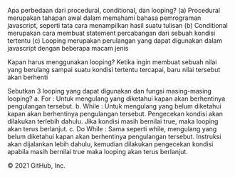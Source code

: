 
Apa perbedaan dari procedural, conditional, dan looping?
(a) Procedural merupakan tahapan awal dalam memahami bahasa pemrograman javascript, seperti tata cara menampilkan hasil suatu tulisan
(b) Conditional merupakan cara membuat statement percabangan dari sebuah kondisi tertentu
(c) Looping merupakan perulangan yang dapat digunakan dalam javascript dengan beberapa macam jenis

Kapan harus menggunakan looping?
Ketika ingin membuat sebuah nilai yang berulang sampai suatu kondisi tertentu tercapai, baru nilai tersebut akan berhenti

Sebutkan 3 looping yang dapat digunakan dan fungsi masing-masing looping?
a. For : Untuk mengulang yang diketahui kapan akan berhentinya pengulangan tersebut.
b. While : Untuk mengulang yang belum diketahui kapan akan berhentinya pengulangan tersebut. Pengecekan kondisi akan dilakukan terlebih dahulu. Jika kondisi masih bernilai true, maka looping akan terus berlanjut.
c. Do While : Sama seperti while, mengulang yang belum diketahui kapan akan berhentinya pengulangan tersebut. Instruksi akan dijalankan lebih dahulu, kemudian dilakukan pengecekan kondisi apabila masih bernilai true maka looping akan terus berlanjut.

© 2021 GitHub, Inc.
